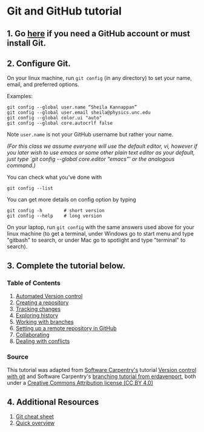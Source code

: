 # Git and GitHub tutorial

## 1. Go [here](https://github.com/galastrostats/general/blob/master/advance-preparation.md) if you need a GitHub account or must install Git.

## 2. Configure Git.

On your linux machine, run `git config` (in any directory) to set your name, email, and preferred options.

Examples:

    git config --global user.name “Sheila Kannappan”
    git config --global user.email sheila@physics.unc.edu
    git config --global color.ui "auto"
    git config --global core.autocrlf false

Note `user.name` is not your GitHub username but rather your name.

*(For this class we assume everyone will use the default editor, vi, however if you later wish to use emacs or some other plain text editor as your default, just type `git config --global core.editor "emacs"' or the analogous command.)*

You can check what you’ve done with

    git config --list
    
You can get more details on config option by typing

    git config -h        # short version
    git config --help    # long version

On your laptop, run `git config` with the same answers used above for your linux machine (to get a terminal, under Windows go to start menu and type "gitbash" to search, or under Mac go to spotlight and type "terminal" to search).

## 3. Complete the tutorial below.

### Table of Contents

1. [Automated Version control](01-automated-version-control.md)
2. [Creating a repository](02-creating-a-repository.md)
3. [Tracking changes](03-tracking-changes.md)
4. [Exploring history](04-exploring-history.md)
5. [Working with branches](05-branches.md)
6. [Setting up a remote repository in GitHub](06-remotes-in-github.md)
7. [Collaborating](07-collaborating.md)
8. [Dealing with conflicts](08-conflicts.md)

### Source

This tutorial was adapted from [Software Carpentry's](http://software-carpentry.org/) tutorial [Version control with git](http://swcarpentry.github.io/git-novice/) and Software Carpentry's [branching tutorial from erdavenport](https://github.com/erdavenport/git-lessons), both under a [Creative Commons Attribution license (CC BY 4.0)](https://creativecommons.org/licenses/by/4.0/)

## 4. Additional Resources

1. [Git cheat sheet](https://services.github.com/kit/downloads/github-git-cheat-sheet.pdf)
2. [Quick overview](http://rogerdudler.github.io/git-guide/)
